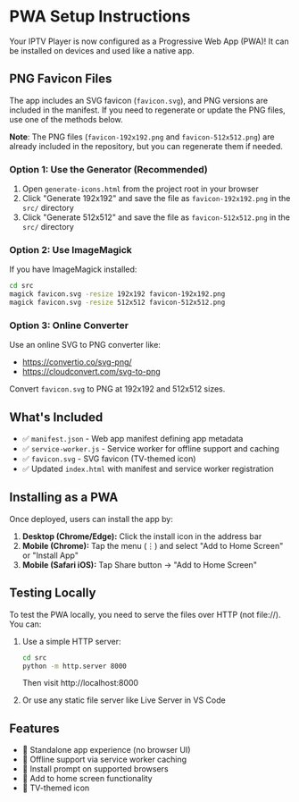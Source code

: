 # PWA Setup Instructions

Your IPTV Player is now configured as a Progressive Web App (PWA)! It can be installed on devices and used like a native app.

## PNG Favicon Files

The app includes an SVG favicon (`favicon.svg`), and PNG versions are included in the manifest. If you need to regenerate or update the PNG files, use one of the methods below.

**Note**: The PNG files (`favicon-192x192.png` and `favicon-512x512.png`) are already included in the repository, but you can regenerate them if needed.

### Option 1: Use the Generator (Recommended)

1. Open `generate-icons.html` from the project root in your browser
2. Click "Generate 192x192" and save the file as `favicon-192x192.png` in the `src/` directory
3. Click "Generate 512x512" and save the file as `favicon-512x512.png` in the `src/` directory

### Option 2: Use ImageMagick

If you have ImageMagick installed:

```bash
cd src
magick favicon.svg -resize 192x192 favicon-192x192.png
magick favicon.svg -resize 512x512 favicon-512x512.png
```

### Option 3: Online Converter

Use an online SVG to PNG converter like:
- https://convertio.co/svg-png/
- https://cloudconvert.com/svg-to-png

Convert `favicon.svg` to PNG at 192x192 and 512x512 sizes.

## What's Included

- ✅ `manifest.json` - Web app manifest defining app metadata
- ✅ `service-worker.js` - Service worker for offline support and caching
- ✅ `favicon.svg` - SVG favicon (TV-themed icon)
- ✅ Updated `index.html` with manifest and service worker registration

## Installing as a PWA

Once deployed, users can install the app by:

1. **Desktop (Chrome/Edge):** Click the install icon in the address bar
2. **Mobile (Chrome):** Tap the menu (⋮) and select "Add to Home Screen" or "Install App"
3. **Mobile (Safari iOS):** Tap Share button → "Add to Home Screen"

## Testing Locally

To test the PWA locally, you need to serve the files over HTTP (not file://). You can:

1. Use a simple HTTP server:
   ```bash
   cd src
   python -m http.server 8000
   ```
   Then visit http://localhost:8000

2. Or use any static file server like Live Server in VS Code

## Features

- 📱 Standalone app experience (no browser UI)
- 🔄 Offline support via service worker caching
- 🎯 Install prompt on supported browsers
- 📱 Add to home screen functionality
- 🎨 TV-themed icon
